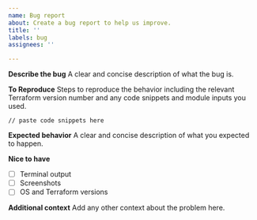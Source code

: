 ```yaml
---
name: Bug report
about: Create a bug report to help us improve.
title: ''
labels: bug
assignees: ''

---
```


**Describe the bug**
A clear and concise description of what the bug is.

**To Reproduce**
Steps to reproduce the behavior including the relevant Terraform version number and any code snippets and module inputs you used.

```hcl
// paste code snippets here
```

**Expected behavior**
A clear and concise description of what you expected to happen.

**Nice to have**
- [ ] Terminal output
- [ ] Screenshots
- [ ] OS and Terraform versions

**Additional context**
Add any other context about the problem here.
